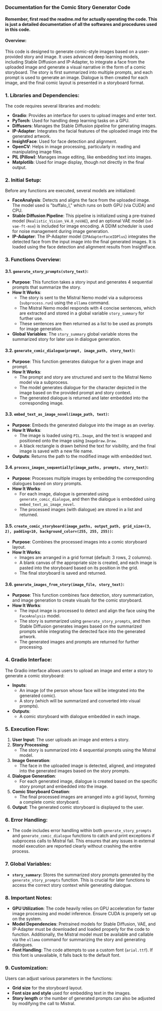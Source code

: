 ### Documentation for the Comic Story Generator Code

#### Remember, first read the readme.md for actually operating the code. This is just a detailed documentation of all the softwares and procedures used in this code.

#### Overview:
This code is designed to generate comic-style images based on a user-provided story and image. It uses advanced deep learning models, including Stable Diffusion and IP-Adapter, to integrate a face from the uploaded image and generate a visual narrative in the form of a comic storyboard. The story is first summarized into multiple prompts, and each prompt is used to generate an image. Dialogue is then created for each image, and the final comic layout is presented in a storyboard format.



### 1. **Libraries and Dependencies**:
The code requires several libraries and models:
- **Gradio**: Provides an interface for users to upload images and enter text.
- **PyTorch**: Used for handling deep learning tasks on a GPU.
- **Diffusers**: Manages the Stable Diffusion pipeline for generating images.
- **IP-Adapter**: Integrates the facial features of the uploaded image into the generated artwork.
- **InsightFace**: Used for face detection and alignment.
- **OpenCV**: Helps in image processing, particularly in reading and manipulating image files.
- **PIL (Pillow)**: Manages image editing, like embedding text into images.
- **Matplotlib**: Used for image display, though not directly in the final output.



### 2. **Initial Setup**:
Before any functions are executed, several models are initialized:
- **FaceAnalysis**: Detects and aligns the face from the uploaded image. The model used is "buffalo_l," which runs on both GPU (via CUDA) and CPU.
- **Stable Diffusion Pipeline**: This pipeline is initialized using a pre-trained model (`Realistic_Vision_V4.0_noVAE`), and an optional VAE model (`sd-vae-ft-mse`) is included for image encoding. A DDIM scheduler is used for noise management during image generation.
- **IP-Adapter**: The IP-Adapter model (`IPAdapterFaceIDPlus`) integrates the detected face from the input image into the final generated images. It is loaded using the face detection and alignment results from InsightFace.



### 3. **Functions Overview**:

#### 3.1. `generate_story_prompts(story_text)`:
- **Purpose**: This function takes a story input and generates 4 sequential prompts that summarize the story.
- **How It Works**: 
    - The story is sent to the Mistral Nemo model via a subprocess (`subprocess.run`) using the `ollama` command.
    - The Mistral Nemo model responds with 4 concise sentences, which are extracted and stored in a global variable `story_summary` for further use.
    - These sentences are then returned as a list to be used as prompts for image generation.
- **Global Variables**: The `story_summary` global variable stores the summarized story for later use in dialogue generation.

#### 3.2. `generate_comic_dialogue(prompt, image_path, story_text)`:
- **Purpose**: This function generates dialogue for a given image and prompt.
- **How It Works**:
    - The prompt and story are structured and sent to the Mistral Nemo model via a subprocess.
    - The model generates dialogue for the character depicted in the image based on the provided prompt and story context.
    - The generated dialogue is returned and later embedded into the corresponding image.

#### 3.3. `embed_text_as_image_novel(image_path, text)`:
- **Purpose**: Embeds the generated dialogue into the image as an overlay.
- **How It Works**:
    - The image is loaded using `PIL.Image`, and the text is wrapped and positioned onto the image using `ImageDraw.Draw`.
    - A black rectangle is drawn behind the text for visibility, and the final image is saved with a new file name.
- **Outputs**: Returns the path to the modified image with embedded text.

#### 3.4. `process_images_sequentially(image_paths, prompts, story_text)`:
- **Purpose**: Processes multiple images by embedding the corresponding dialogues based on story prompts.
- **How It Works**:
    - For each image, dialogue is generated using `generate_comic_dialogue`, and then the dialogue is embedded using `embed_text_as_image_novel`.
    - The processed images (with dialogue) are stored in a list and returned.
  
#### 3.5. `create_comic_storyboard(image_paths, output_path, grid_size=(3, 2), padding=10, background_color=(255, 255, 255))`:
- **Purpose**: Combines the processed images into a comic storyboard layout.
- **How It Works**:
    - Images are arranged in a grid format (default: 3 rows, 2 columns).
    - A blank canvas of the appropriate size is created, and each image is pasted into the storyboard based on its position in the grid.
    - The final storyboard is saved and returned.

#### 3.6. `generate_images_from_story(image_file, story_text)`:
- **Purpose**: This function combines face detection, story summarization, and image generation to create visuals for the comic storyboard.
- **How It Works**:
    - The input image is processed to detect and align the face using the `FaceAnalysis` model.
    - The story is summarized using `generate_story_prompts`, and then Stable Diffusion generates images based on the summarized prompts while integrating the detected face into the generated artwork.
    - The generated images and prompts are returned for further processing.



### 4. **Gradio Interface**:
The Gradio interface allows users to upload an image and enter a story to generate a comic storyboard:
- **Inputs**: 
  - An image (of the person whose face will be integrated into the generated comic).
  - A story (which will be summarized and converted into visual prompts).
- **Outputs**: 
  - A comic storyboard with dialogue embedded in each image.



### 5. **Execution Flow**:

1. **User Input**: The user uploads an image and enters a story.
2. **Story Processing**:
    - The story is summarized into 4 sequential prompts using the Mistral model.
3. **Image Generation**:
    - The face in the uploaded image is detected, aligned, and integrated into the generated images based on the story prompts.
4. **Dialogue Generation**:
    - For each generated image, dialogue is created based on the specific story prompt and embedded into the image.
5. **Comic Storyboard Creation**:
    - The final processed images are arranged into a grid layout, forming a complete comic storyboard.
6. **Output**: The generated comic storyboard is displayed to the user.



### 6. **Error Handling**:
- The code includes error handling within both `generate_story_prompts` and `generate_comic_dialogue` functions to catch and print exceptions if subprocess calls to Mistral fail. This ensures that any issues in external model execution are reported clearly without crashing the entire process.



### 7. **Global Variables**:
- **`story_summary`**: Stores the summarized story prompts generated by the `generate_story_prompts` function. This is crucial for later functions to access the correct story context while generating dialogue.



### 8. **Important Notes**:
- **GPU Utilization**: The code heavily relies on GPU acceleration for faster image processing and model inference. Ensure CUDA is properly set up on the system.
- **Model Dependencies**: Pretrained models for Stable Diffusion, VAE, and IP-Adapter must be downloaded and loaded properly for the code to function. Additionally, the Mistral model must be available and callable via the `ollama` command for summarizing the story and generating dialogues.
- **Font Handling**: The code attempts to use a custom font (`arial.ttf`). If this font is unavailable, it falls back to the default font.



### 9. **Customization**:
Users can adjust various parameters in the functions:
- **Grid size** for the storyboard layout.
- **Font size and style** used for embedding text in the images.
- **Story length** or the number of generated prompts can also be adjusted by modifying the call to Mistral.